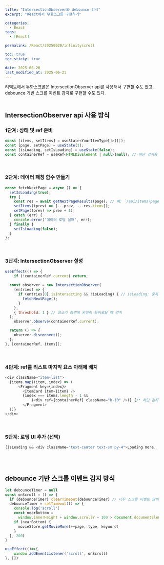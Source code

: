 ```yaml
---
title: "IntersectionObserver와 debounce 방식"
excerpt: "React에서 무한스크롤 구현하기"

categories:
  - React
tags:
  - [React]

permalink: /React/20250620/infinityscroll

toc: true
toc_sticky: true

date: 2025-06-20
last_modified_at: 2025-06-21
---
```


리액트에서 무한스크롤은 IntersectionObserver api를 사용해서 구현할 수도 있고, debounce 기반 스크롤 이벤트 감지로 구현할 수도 있다.
<br><br>

## IntersectionObserver api 사용 방식
### 1단계: 상태 및 ref 준비
```js
const [items, setItems] = useState<YourItemType[]>([]);
const [page, setPage] = useState(1);
const [isLoading, setIsLoading] = useState(false);
const containerRef = useRef<HTMLDivElement | null>(null); // 하단 감지용 ref
```
<br>
 
### 2단계: 데이터 패칭 함수 만들기
```js
const fetchNextPage = async () => {
  setIsLoading(true);
  try {
    const res = await getNextPageResults(page); // 예: `/api/items?page=${page}`
    setItems((prev) => [...prev, ...res.items]);
    setPage((prev) => prev + 1);
  } catch (err) {
    console.error("데이터 로딩 실패", err);
  } finally {
    setIsLoading(false);
  }
};
```
<br>

### 3단계: IntersectionObserver 설정
```js
useEffect(() => {
	if (!containerRef.current) return;
	
  const observer = new IntersectionObserver(
    (entries) => {
      if (entries[0].isIntersecting && !isLoading) { // isLoading: 중복 호출 방지
        fetchNextPage();
      }
    },
    { threshold: 1 } // 요소가 화면에 완전히 들어왔을 때 감지
  );
	observer.observe(containerRef.current);

  return () => {
    observer.disconnect();
  };
}, [containerRef, items]);
```
<br>
 
### 4단계: ref를 리스트 마지막 요소 아래에 배치
```js
<div className="item-list">
  {items.map((item, index) => (
	  <Fragment key={index}>
	    <ItemCard item={item} />
	    {index === items.length - 1 && 
		    (<div ref={containerRef} className="h-10" />)} {/* 하단 감지용 */}
		</Fragment>
  ))}
</div>
```
<br>
 
### 5단계: 로딩 UI 추가 (선택)
```js
{isLoading && <div className="text-center text-sm py-4">Loading more...</div>}
```
<br><br>
 

## debounce 기반 스크롤 이벤트 감지 방식
```js
let debounceTimer = null
const onScroll = () => {
  if (debounceTimer) clearTimeout(debounceTimer) // 너무 스크롤 이벤트 많이 발생하는 것 방지
  debounceTimer = setTimeout(() => {
    console.log('scroll')
    const nearBottom =
      window.innerHeight + window.scrollY + 100 > document.documentElement.offsetHeight
    if (nearBottom) {
      movieStore.getMovieMore(++page, type, keyword)
    }
  }, 200)
}

useEffect(()=>{
	window.addEventListener('scroll', onScroll)
}, [])
```
<br><br><br>

